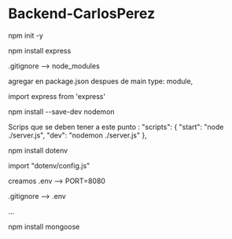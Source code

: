 # Backend-CarlosPerez

npm init -y 

npm install express 

.gitignore  -->  node_modules

agregar en package.json despues de main type: module,

import express from 'express'

npm install --save-dev nodemon

Scrips que se deben tener a este punto : "scripts": {
    "start": "node ./server.js",
    "dev": "nodemon ./server.js"
  },

npm install dotenv

import "dotenv/config.js" 

creamos .env -->  PORT=8080  

.gitignore --> .env

...

npm install mongoose

